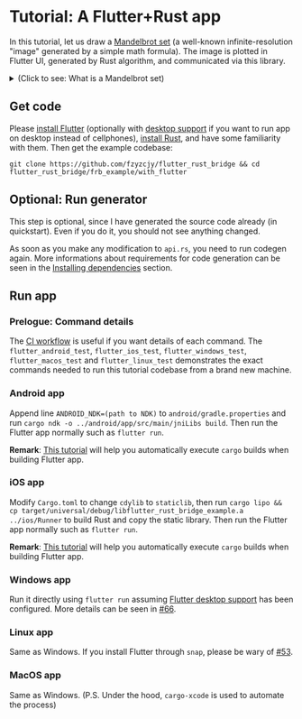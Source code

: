 # Tutorial: A Flutter+Rust app

In this tutorial, let us draw a [Mandelbrot set](https://en.wikipedia.org/wiki/Mandelbrot_set) (a well-known infinite-resolution "image" generated by a simple math formula). The image is plotted in Flutter UI, generated by Rust algorithm, and communicated via this library.

<!-- markdownlint-disable MD033 -->
<details>
<summary>(Click to see: What is a Mandelbrot set)</summary>

The Mandelbrot set is the set of complex numbers `c` for which the function `f_c(z)=z^{2}+c` does not diverge to infinity when iterated from `z=0`. Images of the Mandelbrot set exhibit an elaborate and infinitely complicated boundary that reveals progressively ever-finer recursive detail at increasing magnifications.

<p align="center">
<img src="https://upload.wikimedia.org/wikipedia/commons/thumb/a/a4/Mandelbrot_sequence_new.gif/220px-Mandelbrot_sequence_new.gif">
</p>

Image credit: Wikipedia

</details>

## Get code

Please [install Flutter](https://flutter.dev/docs/get-started/install) (optionally with [desktop support](https://flutter.dev/desktop) if you want to run app on desktop instead of cellphones), [install Rust](https://www.rust-lang.org/learn/get-started), and have some familiarity with them. Then get the example codebase:

```shell
git clone https://github.com/fzyzcjy/flutter_rust_bridge && cd flutter_rust_bridge/frb_example/with_flutter
```

## Optional: Run generator

This step is optional, since I have generated the source code already (in quickstart). Even if you do it, you should not see anything changed.

As soon as you make any modification to `api.rs`, you need to run codegen again. More informations about requirements for code generation can be seen in the [Installing dependencies](integrate/deps.md) section.

## Run app

### Prelogue: Command details

The [CI workflow](https://github.com/fzyzcjy/flutter_rust_bridge/blob/master/.github/workflows/ci.yaml) is useful if you want details of each command. The `flutter_android_test`, `flutter_ios_test`, `flutter_windows_test`, `flutter_macos_test` and `flutter_linux_test` demonstrates the exact commands needed to run this tutorial codebase from a brand new machine.

### Android app

Append line `ANDROID_NDK=(path to NDK)` to `android/gradle.properties` and run `cargo ndk -o ../android/app/src/main/jniLibs build`. Then run the Flutter app normally such as `flutter run`.

**Remark**: [This tutorial](https://stackoverflow.com/q/69515032/4619958) will help you automatically execute `cargo` builds when building Flutter app.

### iOS app

Modify `Cargo.toml` to change `cdylib` to `staticlib`, then run `cargo lipo && cp target/universal/debug/libflutter_rust_bridge_example.a ../ios/Runner` to build Rust and copy the static library. Then run the Flutter app normally such as `flutter run`.

**Remark**: [This tutorial](https://stackoverflow.com/q/69515032/4619958) will help you automatically execute `cargo` builds when building Flutter app.

### Windows app

Run it directly using `flutter run` assuming [Flutter desktop support](https://flutter.dev/desktop#set-up) has been configured. More details can be seen in [#66](https://github.com/fzyzcjy/flutter_rust_bridge/issues/66).

### Linux app

Same as Windows. If you install Flutter through `snap`, please be wary of [#53](https://github.com/canonical/flutter-snap/issues/53).

### MacOS app

Same as Windows. (P.S. Under the hood, `cargo-xcode` is used to automate the process)
